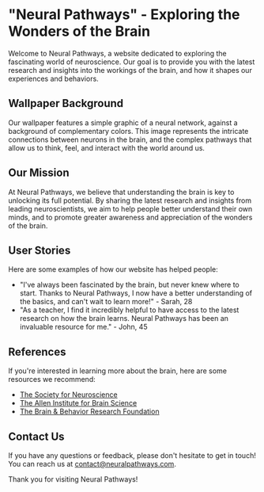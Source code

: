<!--font:Lobster-->

# "Neural Pathways" - Exploring the Wonders of the Brain

Welcome to Neural Pathways, a website dedicated to exploring the fascinating world of neuroscience. Our goal is to provide you with the latest research and insights into the workings of the brain, and how it shapes our experiences and behaviors.

## Wallpaper Background

Our wallpaper features a simple graphic of a neural network, against a background of complementary colors. This image represents the intricate connections between neurons in the brain, and the complex pathways that allow us to think, feel, and interact with the world around us.

## Our Mission

At Neural Pathways, we believe that understanding the brain is key to unlocking its full potential. By sharing the latest research and insights from leading neuroscientists, we aim to help people better understand their own minds, and to promote greater awareness and appreciation of the wonders of the brain.

## User Stories

Here are some examples of how our website has helped people:

- "I've always been fascinated by the brain, but never knew where to start. Thanks to Neural Pathways, I now have a better understanding of the basics, and can't wait to learn more!" - Sarah, 28
- "As a teacher, I find it incredibly helpful to have access to the latest research on how the brain learns. Neural Pathways has been an invaluable resource for me." - John, 45

## References

If you're interested in learning more about the brain, here are some resources we recommend:

- [The Society for Neuroscience](#)
- [The Allen Institute for Brain Science](#)
- [The Brain & Behavior Research Foundation](#)

## Contact Us

If you have any questions or feedback, please don't hesitate to get in touch! You can reach us at [contact@neuralpathways.com](mailto:contact@neuralpathways.com).

Thank you for visiting Neural Pathways!

<!--

Write me content for website with wallpaper which alt text is:

"A wallpaper with a simple graphic of a neural network, against a background of complementary colors."

The name/title of the page should not be 1:1 copy of the alt text but rather a real content of the website which is using this wallpaper.

- Use markdown format 
- Start with heading
- Heading should be short and concise
- The content should look like a real website 
- The website should not be about the wallpaper, wallpaper is just a related background
- Heading should be contain work "wallpaper" or "background"
- Include real sections like references, contact, user stories, etc. use things relevant to the page purpose.
- Feel free to use structure like headings, bullets, numbering, blockquotes, paragraphs, horizontal lines, etc.
- You can use formatting like bold or _italic_
- You can include UTF-8 emojis
- Links should be only #hash anchors (and you can refer to the document itself)
- Do not include images


---


# "Neural Pathways" - Exploring the Wonders of the Brain

Welcome to Neural Pathways, a website dedicated to exploring the fascinating world of neuroscience. Our goal is to provide you with the latest research and insights into the workings of the brain, and how it shapes our experiences and behaviors.

## Wallpaper Background

Our wallpaper features a simple graphic of a neural network, against a background of complementary colors. This image represents the intricate connections between neurons in the brain, and the complex pathways that allow us to think, feel, and interact with the world around us.

## Our Mission

At Neural Pathways, we believe that understanding the brain is key to unlocking its full potential. By sharing the latest research and insights from leading neuroscientists, we aim to help people better understand their own minds, and to promote greater awareness and appreciation of the wonders of the brain.

## User Stories

Here are some examples of how our website has helped people:

- "I've always been fascinated by the brain, but never knew where to start. Thanks to Neural Pathways, I now have a better understanding of the basics, and can't wait to learn more!" - Sarah, 28
- "As a teacher, I find it incredibly helpful to have access to the latest research on how the brain learns. Neural Pathways has been an invaluable resource for me." - John, 45

## References

If you're interested in learning more about the brain, here are some resources we recommend:

- [The Society for Neuroscience](#)
- [The Allen Institute for Brain Science](#)
- [The Brain & Behavior Research Foundation](#)

## Contact Us

If you have any questions or feedback, please don't hesitate to get in touch! You can reach us at [contact@neuralpathways.com](mailto:contact@neuralpathways.com).

Thank you for visiting Neural Pathways!

-->
